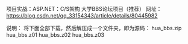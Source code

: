 项目实战：ASP.NET：C/S架构 大学BBS论坛项目（推荐）
网址：https://blog.csdn.net/qq_33154343/article/details/80445982


说明：
将下面全部下载，然后解压成一个文件夹，即为源码：
hua_bbs.zip	
hua_bbs.z01	
hua_bbs.z02
hua_bbs.z03	
